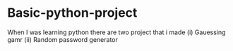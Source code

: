 # Basic-python-project
When I was learning python there are two project that i made (i) Gauessing gamr (ii) Random password generator
